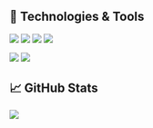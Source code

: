 

## 🔧 Technologies & Tools
![](https://img.shields.io/badge/OS-Linux-informational?style=flat&logo=linux&logoColor=white&color=2bbc8a)
[![](https://img.shields.io/badge/Code-Java-D2691E?style=flat&logo=java&logoColor=white)](https://adoptopenjdk.net/)
[![](https://img.shields.io/badge/Code-Python-informational?style=flat&logo=python&logoColor=white&color=2bbc8a)](https://www.python.org/downloads/)
[![](https://img.shields.io/badge/Code-JavaScript-informational?style=flat&logo=javascript&logoColor=white&color=yellow)](https://developer.mozilla.org/en-US/docs/Web/JavaScript)

[![](https://img.shields.io/badge/Shell-Bash-informational?style=flat&logo=gnu-bash&logoColor=white&color=brightgreen)](https://formulae.brew.sh/formula/bash)
[![](https://img.shields.io/badge/tools-MySQL-4479A1?logo=mysql&labelColor=grey&logoWidth=20)](https://www.mysql.com/)


## &#x1f4c8; GitHub Stats

<a href="https://github.com/ekiafa">
  <img align="center" src="https://github-readme-stats.vercel.app/api/top-langs/?username=lucasmsa&hide=jupyter%20notebook,html"
 />
</a>

